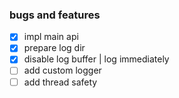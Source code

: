 
### bugs and features
- [x] impl main api
- [x] prepare log dir
- [x] disable log buffer | log immediately
- [ ] add custom logger
- [ ] add thread safety 
